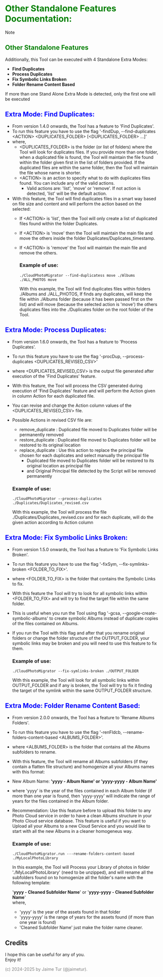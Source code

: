 # <span style="color:green">Other Standalone Features Documentation:</span>

> [!NOTE]
> ## <span style="color:green">Other Standalone Features</span>
>Additionally, this Tool can be executed with 4 Standalone Extra Modes: 
> 
> - **Find Duplicates** 
> - **Process Duplicates** 
> - **Fix Symbolic Links Broken** 
> - **Folder Rename Content Based** 
>
> If more than one Stand Alone Extra Mode is detected, only the first one will be executed



## <span style="color:blue">Extra Mode: Find Duplicates:</span>
- From version 1.4.0 onwards, the Tool has a feature to 'Find Duplicates'. 
- To run this feature you have to use the flag '-findDup, --find-duplicates \<ACTION> \<DUPLICATES_FOLDER> [\<DUPLICATES_FOLDER> ...]'
- where, 
    - \<DUPLICATES_FOLDER> is the folder (or list of folders) where the Tool will look for duplicates files. If you provide more than one folder, when a duplicated file is found, the Tool will maintain the file found within the folder given first in the list of folders provided. If the duplicated files are within the same folder, then the Tool will maintain the file whose name is shorter.
    - \<ACTION> is an action to specify what to do with duplicates files found. You can include any of the valid actions. 
      - Valid actions are: 'list', 'move' or 'remove'. If not action is detected, 'list' will be the default action.
- With this feature, the Tool will find duplicates files in a smart way based on file size and content and will perform the action based on the <ACTION> selected:
  - If \<ACTION> is 'list', then the Tool will only create a list of duplicated files found within the folder Duplicates. 
  - If \<ACTION> is 'move' then the Tool will maintain the main file and move the others inside the folder Duplicates/Duplicates_timestamp. 
  - If \<ACTION> is 'remove' the Tool will maintain the main file and remove the others.


    ### Example of use:
    ```
    ./CloudPhotoMigrator --find-duplicatess move ./Albums ./ALL_PHOTOS move
    ```
    With this example, the Tool will find duplicates files within folders ./Albums and ./ALL_PHOTOS,
    If finds any duplicates, will keep the file within ./Albums folder (because it has been passed first on the list)
    and will move (because the selected action is 'move') the others duplicates files into the ./Duplicates folder on the root folder of the Tool.


## <span style="color:blue">Extra Mode: Process Duplicates:</span>
- From version 1.6.0 onwards, the Tool has a feature to 'Process Duplicates'. 
- To run this feature you have to use the flag '-procDup, --process-duplicates <DUPLICATES_REVISED_CSV>'
- where <DUPLICATES_REVISED_CSV> is the output file generated after execution of the 'Find Duplicates' feature.
- With this feature, the Tool will process the CSV generated during execution of 'Find Duplicates' feature and will perform the Action given in column Action for each duplicated file.
- You can revise and change the Action column values of the <DUPLICATES_REVISED_CSV> file.
- Possible Actions in revised CSV file are:
    - remove_duplicate  : Duplicated file moved to Duplicates folder will be permanently removed
    - restore_duplicate : Duplicated file moved to Duplicates folder will be restored to its original location
    - replace_duplicate : Use this action to replace the principal file chosen for each duplicates and select manually the principal file
        - Duplicated file moved to Duplicates folder will be restored to its original location as principal file
        - and Original Principal file detected by the Script will be removed permanently

    ### Example of use:
    ```
    ./CloudPhotoMigrator --process-duplicates ./Duplicates/Duplicates_revised.csv
    ```
    With this example, the Tool will process the file ./Duplicates/Duplicates_revised.csv
    and for each duplicate, will do the given action according to Action column

## <span style="color:blue">Extra Mode: Fix Symbolic Links Broken:</span>
- From version 1.5.0 onwards, the Tool has a feature to 'Fix Symbolic Links Broken'. 
- To run this feature you have to use the flag '-fixSym, --fix-symlinks-broken <FOLDER_TO_FIX>'.
- where <FOLDER_TO_FIX> is the folder that contains the Symbolic Links to fix.
- With this feature the Tool will try to look for all symbolic links within <FOLDER_TO_FIX> and will try to find the target file within the same folder.
- This is useful when you run the Tool using flag '-gcsa, --google-create-symbolic-albums' to create symbolic Albums instead of duplicate copies of the files contained on Albums.
- If you run the Tool with this flag and after that you rename original folders or change the folder structure of the OUTPUT_FOLDER, your symbolic links may be broken and you will need to use this feature to fix them.

    ### Example of use:
    ```
    ./CloudPhotoMigrator --fix-symlinks-broken ./OUTPUT_FOLDER 
    ```
    With this example, the Tool will look for all symbolic links within OUTPUT_FOLDER and if any is broken,
    the Tool will try to fix it finding the target of the symlink within the same OUTPUT_FOLDER structure.


## <span style="color:blue">Extra Mode: Folder Rename Content Based:</span>
- From version 2.0.0 onwards, the Tool has a feature to 'Rename Albums Folders'.
- To run this feature you have to use the flag '-renFldcb, --rename-folders-content-based <ALBUMS_FOLDER>'.
- where <ALBUMS_FOLDER> is the folder that contains all the Albums subfolders to rename.
- With this feature, the Tool will rename all Albums subfolders (if they contain a flatten file structure) and homogenize all your Albums names with this format:  
- New Album Name: **'yyyy - Album Name' or 'yyyy-yyyy - Album Name'**  
- where 'yyyy' is the year of the files contained in each Album folder (if more than one year is found, then 'yyyy-yyyy' will indicate the range of years for the files contained in the Album folder.
- Recommendation: Use this feature before to upload this folder to any Photo Cloud service in order to have a clean Albums structure in your Photo Cloud service database.  This feature is useful if you want to Upload all your Albums to a new Cloud Service and you would like to start with all the new Albums in a cleaner homogeneus way.  

    ### Example of use:
    ```
    ./CloudPhotoMigrator.run ---rename-folders-content-based ./MyLocalPhotoLibrary
    ```
    In this example, the Tool will Process your Library of photos in folder './MyLocalPhotoLibrary' (need to be unzipped), and will rename all the subfolders found on to homogenize all the folder's name with the following template:   
    
    '**yyyy - Cleaned Subfolder Name**' or '**yyyy-yyyy - Cleaned Subfolder Name**'  
     where, 
    - 'yyyy' is the year of the assets found in that folder
    - 'yyyy-yyyy' is the range of years for the assets found (if more than one year is found)  
    - 'Cleaned Subfolder Name' just make the folder name cleaner.  


## Credits
I hope this can be useful for any of you.  
Enjoy it!

<span style="color:grey">(c) 2024-2025 by Jaime Tur (@jaimetur).</span>  
